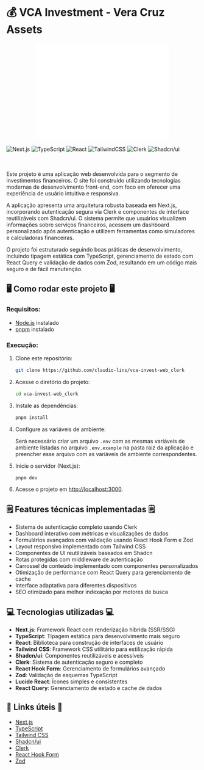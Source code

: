 # 💰 VCA Investment - Vera Cruz Assets

<div align="center">
<img src="https://github.com/claudio-lins-dev/vca-invest/blob/main/assets/vca-v-neg.png?raw=true" width="350" />
</div>

<br/>

<div data-badges>
  <img src="https://img.shields.io/badge/next.js-%23000000.svg?style=for-the-badge&logo=nextdotjs&logoColor=white" alt="Next.js" />
  <img src="https://img.shields.io/badge/typescript-%23007ACC.svg?style=for-the-badge&logo=typescript&logoColor=white" alt="TypeScript" />
  <img src="https://img.shields.io/badge/react-%2320232a.svg?style=for-the-badge&logo=react&logoColor=%2361DAFB" alt="React" />
  <img src="https://img.shields.io/badge/tailwindcss-%2338B2AC.svg?style=for-the-badge&logo=tailwind-css&logoColor=white" alt="TailwindCSS" />
  <img src="https://img.shields.io/badge/clerk-%23000000.svg?style=for-the-badge&logo=clerk&logoColor=white" alt="Clerk" />
  <img src="https://img.shields.io/badge/Shadcn/ui-%23000000.svg?style=for-the-badge&logo=shadcnui&logoColor=white" alt="Shadcn/ui" />
</div>

<br/>
<br/>

Este projeto é uma aplicação web desenvolvida para o segmento de investimentos financeiros. O site foi construído utilizando tecnologias modernas de desenvolvimento front-end, com foco em oferecer uma experiência de usuário intuitiva e responsiva.

A aplicação apresenta uma arquitetura robusta baseada em Next.js, incorporando autenticação segura via Clerk e componentes de interface reutilizáveis com Shadcn/ui. O sistema permite que usuários visualizem informações sobre serviços financeiros, acessem um dashboard personalizado após autenticação e utilizem ferramentas como simuladores e calculadoras financeiras.

O projeto foi estruturado seguindo boas práticas de desenvolvimento, incluindo tipagem estática com TypeScript, gerenciamento de estado com React Query e validação de dados com Zod, resultando em um código mais seguro e de fácil manutenção.

## 🖥️ Como rodar este projeto 🖥️

### Requisitos:

- [Node.js](https://nodejs.org/pt) instalado
- [pnpm](https://pnpm.io/installation) instalado

### Execução:

1. Clone este repositório:

   ```sh
   git clone https://github.com/claudio-lins/vca-invest-web_clerk
   ```

2. Acesse o diretório do projeto:

   ```sh
   cd vca-invest-web_clerk
   ```

3. Instale as dependências:

   ```sh
   pnpm install
   ```

4. Configure as variáveis de ambiente:

   Será necessário criar um arquivo `.env` com as mesmas variáveis de ambiente listadas no arquivo `.env.example` na pasta raiz da aplicação e preencher esse arquivo com as variáveis de ambiente correspondentes.

5. Inicie o servidor (Next.js):

   ```sh
   pnpm dev
   ```

6. Acesse o projeto em [http://localhost:3000](http://localhost:3000).

## 🗒️ Features técnicas implementadas 🗒️

- Sistema de autenticação completo usando Clerk
- Dashboard interativo com métricas e visualizações de dados
- Formulários avançados com validação usando React Hook Form e Zod
- Layout responsivo implementado com Tailwind CSS
- Componentes de UI reutilizáveis baseados em Shadcn
- Rotas protegidas com middleware de autenticação
- Carrossel de conteúdo implementado com componentes personalizados
- Otimização de performance com React Query para gerenciamento de cache
- Interface adaptativa para diferentes dispositivos
- SEO otimizado para melhor indexação por motores de busca

## 💻 Tecnologias utilizadas 💻

- **Next.js**: Framework React com renderização híbrida (SSR/SSG)
- **TypeScript**: Tipagem estática para desenvolvimento mais seguro
- **React**: Biblioteca para construção de interfaces de usuário
- **Tailwind CSS**: Framework CSS utilitário para estilização rápida
- **Shadcn/ui**: Componentes reutilizáveis e acessíveis
- **Clerk**: Sistema de autenticação seguro e completo
- **React Hook Form**: Gerenciamento de formulários avançado
- **Zod**: Validação de esquemas TypeScript
- **Lucide React**: Ícones simples e consistentes
- **React Query**: Gerenciamento de estado e cache de dados

## 💎 Links úteis 💎

- [Next.js](https://nextjs.org/docs)
- [TypeScript](https://www.typescriptlang.org/docs)
- [Tailwind CSS](https://tailwindcss.com/docs)
- [Shadcn/ui](https://ui.shadcn.com)
- [Clerk](https://clerk.com/docs)
- [React Hook Form](https://react-hook-form.com/)
- [Zod](https://zod.dev/)
